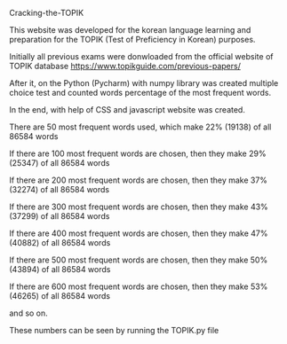 Cracking-the-TOPIK

This website was developed for the korean language learning and preparation for the TOPIK (Test of Preficiency in Korean) purposes.

Initially all previous exams were donwloaded from the official website of TOPIK database https://www.topikguide.com/previous-papers/

After it, on the Python (Pycharm) with numpy library was created multiple choice test and counted words percentage of the most frequent words.

In the end, with help of CSS and javascript website was created.

There are 50 most frequent words used, which make 22% (19138) of all 86584 words

If there are 100 most frequent words are chosen, then they make 29% (25347) of all 86584 words

If there are 200 most frequent words are chosen, then they make 37% (32274) of all 86584 words

If there are 300 most frequent words are chosen, then they make 43% (37299) of all 86584 words

If there are 400 most frequent words are chosen, then they make 47% (40882) of all 86584 words

If there are 500 most frequent words are chosen, then they make 50% (43894) of all 86584 words

If there are 600 most frequent words are chosen, then they make 53% (46265) of all 86584 words

and so on.

These numbers can be seen by running the TOPIK.py file



